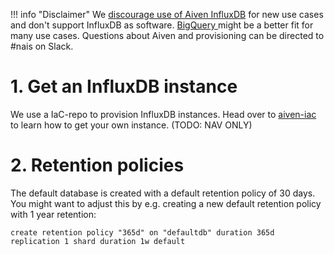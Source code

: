 !!! info "Disclaimer"
    We [discourage use of Aiven InfluxDB](/explanation/database/influxdb) for new use cases and don't support InfluxDB as software. [BigQuery ](/explanation/database/bigquery) might be a better fit for many use cases. Questions about Aiven and provisioning can be directed to #nais on Slack.

# 1. Get an InfluxDB instance 

We use a IaC-repo to provision InfluxDB instances. Head over to [aiven-iac](https://github.com/navikt/aiven-iac#influxdb) to learn how to get your own instance.
(TODO: NAV ONLY)
# 2. Retention policies
The default database is created with a default retention policy of 30 days. You might want to adjust this by e.g. creating a new default retention policy with 1 year retention:

```
create retention policy "365d" on "defaultdb" duration 365d replication 1 shard duration 1w default
```